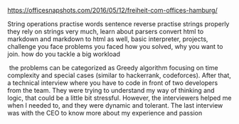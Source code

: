 https://officesnapshots.com/2016/05/12/freiheit-com-offices-hamburg/

String operations practise words sentence reverse practise strings properly they rely on strings very much, learn about parsers convert html to markdown and markdown to html as well, basic interpreter, projects, challenge you face problems you faced how you solved, why you want to join. how do you tackle a big workload

 the problems can be categorized as Greedy algorithm focusing on time complexity and special cases (similar to hackerrank, codeforces). After that, a technical interview where you have to code in front of two developers from the team. They were trying to understand my way of thinking and logic, that could be a little bit stressful. However, the interviewers helped me when I needed to, and they were dynamic and tolerant. The last interview was with the CEO to know more about my experience and passion